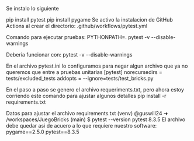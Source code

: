 Se instalo lo siguiente

pip install pytest
pip install pygame
Se activo la instalacion de GitHub Actions al crear el directorio: .github/workflows/pytest.yml


Comando para ejecutar pruebas:
PYTHONPATH=. pytest -v --disable-warnings

Deberia funcionar con: pytest -v --disable-warnings

En el archivo pytest.ini lo configuramos para negar algun archivo que ya no queremos que entre a pruebas unitarias
[pytest]
norecursedirs = tests/excluded_tests
addopts = --ignore=tests/test_bricks.py


En el paso a paso se genero el archivo requeriments.txt, pero ahora estoy corriendo este comando para ajustar algunos detalles
pip install -r requirements.txt

Datos para ajustar el archivo requirements.txt
(venv) @guswill24 ➜ /workspaces/JuegoBricks (main) $ pytest --version
pytest 8.3.5
El archivo debe quedar asi de acuero a lo que requiere nuestro software:
pygame==2.5.0
pytest==8.3.5
